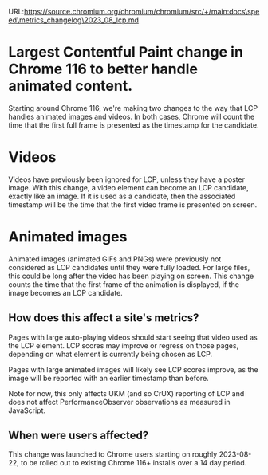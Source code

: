 URL:https://source.chromium.org/chromium/chromium/src/+/main:docs\speed\metrics_changelog\2023_08_lcp.md
# Largest Contentful Paint change in Chrome 116 to better handle animated content.

Starting around Chrome 116, we're making two changes to the way that LCP handles
animated images and videos. In both cases, Chrome will count the time that the
first full frame is presented as the timestamp for the candidate.

# Videos

Videos have previously been ignored for LCP, unless they have a poster image.
With this change, a video element can become an LCP candidate, exactly like an
image. If it is used as a candidate, then the associated timestamp will be the
time that the first video frame is presented on screen.

# Animated images

Animated images (animated GIFs and PNGs) were previously not considered as LCP
candidates until they were fully loaded. For large files, this could be long
after the video has been playing on screen. This change counts the time that the
first frame of the animation is displayed, if the image becomes an LCP
candidate.

## How does this affect a site's metrics?

Pages with large auto-playing videos should start seeing that video used as the
LCP element. LCP scores may improve or regress on those pages, depending on what
element is currently being chosen as LCP.

Pages with large animated images will likely see LCP scores improve, as the
image will be reported with an earlier timestamp than before.

Note for now, this only affects UKM (and so CrUX) reporting of LCP and does not
affect PerformanceObserver observations as measured in JavaScript.

## When were users affected?

This change was launched to Chrome users starting on roughly 2023-08-22, to be
rolled out to existing Chrome 116+ installs over a 14 day period.
